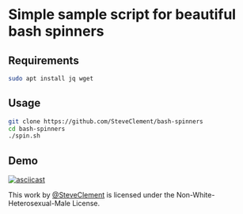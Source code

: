 # Simple sample script for beautiful bash spinners

## Requirements

```bash
sudo apt install jq wget
```

## Usage

```bash
git clone https://github.com/SteveClement/bash-spinners
cd bash-spinners
./spin.sh
```

## Demo

[![asciicast](https://asciinema.org/a/240432.png)](https://asciinema.org/a/240432)

This work by [@SteveClement](https://twitter.com/SteveClement) is licensed under the Non-White-Heterosexual-Male License.
